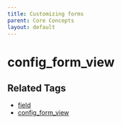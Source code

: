 ```yaml
---
title: Customizing forms
parent: Core Concepts
layout: default
---
```


# config_form_view



## Related Tags

* [field](./field.html)
* [config_form_view](./config_form_view.html)
